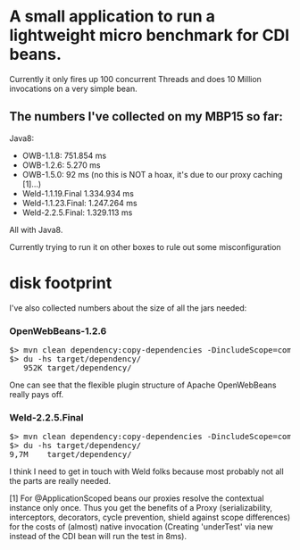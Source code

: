 # A small application to run a lightweight micro benchmark for CDI beans.

Currently it only fires up 100 concurrent Threads and does 10 Million invocations on a very simple bean.


## The numbers I've collected on my MBP15 so far:


Java8:
* OWB-1.1.8:            751.854 ms
* OWB-1.2.6:              5.270 ms
* OWB-1.5.0:                 92 ms (no this is NOT a hoax, it's due to our proxy caching [1]...)
* Weld-1.1.19.Final   1.334.934 ms
* Weld-1.1.23.Final:  1.247.264 ms
* Weld-2.2.5.Final:   1.329.113 ms

All with Java8. 

Currently trying to run it on other boxes to rule out some misconfiguration 


# disk footprint

I've also collected numbers about the size of all the jars needed:

### OpenWebBeans-1.2.6

<pre>
$> mvn clean dependency:copy-dependencies -DincludeScope=compile
$> du -hs target/dependency/
   952K target/dependency/
</pre>

One can see that the flexible plugin structure of Apache OpenWebBeans really pays off.

### Weld-2.2.5.Final

<pre>
$> mvn clean dependency:copy-dependencies -DincludeScope=compile -PWeld -Dweld.version=2.2.5.Final
$> du -hs target/dependency/
9,7M    target/dependency/
</pre>

I think I need to get in touch with Weld folks because most probably not all the parts are really needed.


[1] For @ApplicationScoped beans our proxies resolve the contextual instance only once. 
Thus you get the benefits of a Proxy (serializability, interceptors, decorators, cycle prevention, shield against scope differences)
for the costs of (almost) native invocation (Creating 'underTest' via new instead of the CDI bean will run the test in 8ms). 